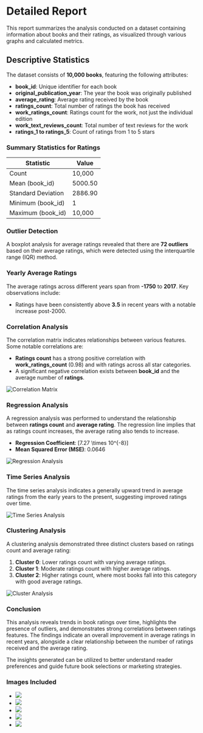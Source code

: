 # Detailed Report

This report summarizes the analysis conducted on a dataset containing information about books and their ratings, as visualized through various graphs and calculated metrics.

## Descriptive Statistics

The dataset consists of **10,000 books**, featuring the following attributes:

- **book_id**: Unique identifier for each book
- **original_publication_year**: The year the book was originally published
- **average_rating**: Average rating received by the book
- **ratings_count**: Total number of ratings the book has received
- **work_ratings_count**: Ratings count for the work, not just the individual edition
- **work_text_reviews_count**: Total number of text reviews for the work
- **ratings_1 to ratings_5**: Count of ratings from 1 to 5 stars

### Summary Statistics for Ratings

| Statistic          | Value   |
| ------------------ | ------- |
| Count              | 10,000  |
| Mean (book_id)     | 5000.50 |
| Standard Deviation | 2886.90 |
| Minimum (book_id)  | 1       |
| Maximum (book_id)  | 10,000  |

### Outlier Detection

A boxplot analysis for average ratings revealed that there are **72 outliers** based on their average ratings, which were detected using the interquartile range (IQR) method.

### Yearly Average Ratings

The average ratings across different years span from **-1750** to **2017**. Key observations include:

- Ratings have been consistently above **3.5** in recent years with a notable increase post-2000.

### Correlation Analysis

The correlation matrix indicates relationships between various features. Some notable correlations are:

- **Ratings count** has a strong positive correlation with **work_ratings_count** (0.98) and with ratings across all star categories.
- A significant negative correlation exists between **book_id** and the average number of **ratings**.

![Correlation Matrix](CorrelationAnalysis_Heatmap.png)

### Regression Analysis

A regression analysis was performed to understand the relationship between **ratings count** and **average rating**. The regression line implies that as ratings count increases, the average rating also tends to increase.

- **Regression Coefficient**: \[7.27 \times 10^{-8}\]
- **Mean Squared Error (MSE)**: 0.0646

![Regression Analysis](RegressionAnalysis_Scatter.png)

### Time Series Analysis

The time series analysis indicates a generally upward trend in average ratings from the early years to the present, suggesting improved ratings over time.

![Time Series Analysis](TimeSeriesAnalysis_Trend.png)

### Clustering Analysis

A clustering analysis demonstrated three distinct clusters based on ratings count and average rating:

1. **Cluster 0**: Lower ratings count with varying average ratings.
2. **Cluster 1**: Moderate ratings count with higher average ratings.
3. **Cluster 2**: Higher ratings count, where most books fall into this category with good average ratings.

![Cluster Analysis](ClusterAnalysis_Scatter.png)

### Conclusion

This analysis reveals trends in book ratings over time, highlights the presence of outliers, and demonstrates strong correlations between ratings features. The findings indicate an overall improvement in average ratings in recent years, alongside a clear relationship between the number of ratings received and the average rating.

The insights generated can be utilized to better understand reader preferences and guide future book selections or marketing strategies.

### Images Included

- ![](OutlierDetection_Boxplot.png)
- ![](CorrelationAnalysis_Heatmap.png)
- ![](TimeSeriesAnalysis_Trend.png)
- ![](RegressionAnalysis_Scatter.png)
- ![](ClusterAnalysis_Scatter.png)
